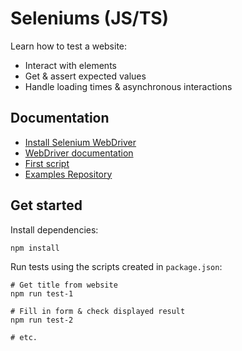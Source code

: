 # Seleniums (JS/TS)

Learn how to test a website:

- Interact with elements
- Get & assert expected values
- Handle loading times & asynchronous interactions

## Documentation

- [Install Selenium WebDriver](https://www.selenium.dev/documentation/webdriver/getting_started/install_library)  
- [WebDriver documentation](https://www.selenium.dev/documentation/webdriver/)
- [First script](https://www.selenium.dev/documentation/webdriver/getting_started/first_script)
- [Examples Repository](https://github.com/SeleniumHQ/seleniumhq.github.io/tree/trunk/examples/javascript)

## Get started

Install dependencies:

```shell
npm install
```

Run tests using the scripts created in `package.json`:

```shell
# Get title from website
npm run test-1

# Fill in form & check displayed result
npm run test-2

# etc.
```
